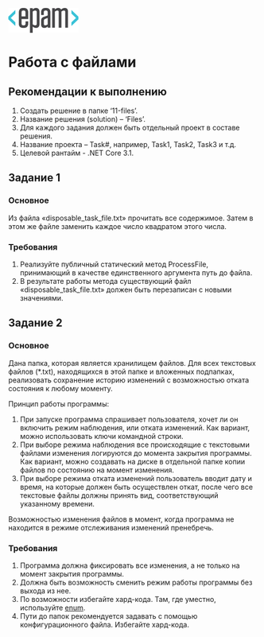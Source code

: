 ![Logo](https://github.com/Anton-Pronkin/net-courses-external/raw/master/HomeWork/media/epam_logo.png)

# Работа с файлами

##  Рекомендации к выполнению

1. Создать решение в папке ‘11-files’.
2. Название решения (solution) – ‘Files’.
3. Для каждого задания должен быть отдельный проект в составе решения.
4. Название проекта – Task\#, например, Task1, Task2, Task3 и т.д.
5. Целевой рантайм - .NET Core 3.1.

## Задание 1

### Основное

Из файла «disposable\_task\_file.txt» прочитать все содержимое. Затем в этом же файле заменить каждое число квадратом этого числа.

### Требования

1. Реализуйте публичный статический метод ProcessFile, принимающий в качестве единственного аргумента путь до файла.
2. В результате работы метода существующий файл «disposable\_task\_file.txt» должен быть перезаписан с новыми значениями.

## Задание 2

### Основное

Дана папка, которая является хранилищем файлов. Для всех текстовых файлов (\*.txt), находящихся в этой папке и вложенных подпапках, реализовать сохранение историю изменений с возможностью отката состояния к любому моменту.

Принцип работы программы:
1. При запуске программа спрашивает пользователя, хочет ли он включить режим наблюдения, или отката изменений. Как вариант, можно использовать ключи командной строки.
2. При выборе режима наблюдения все происходящие с текстовыми файлами изменения логируются до момента закрытия программы. Как вариант, можно создавать на диске в отдельной папке копии файлов по состоянию на момент изменения.
3. При выборе режима отката изменений пользователь вводит дату и время, на которые должен быть осуществлен откат, после чего все текстовые файлы должны принять вид, соответствующий указанному времени.

Возможностью изменения файлов в момент, когда программа не находится в режиме отслеживания изменений пренебречь.

### Требования

1. Программа должна фиксировать все изменения, а не только на момент закрытия программы.
2. Должна быть возможность сменить режим работы программы без выхода из нее.
3. По возможности избегайте хард-кода. Там, где уместно, используйте [enum](https://docs.microsoft.com/en-us/dotnet/csharp/language-reference/builtin-types/enum).
4. Пути до папок рекомендуется задавать с помощью конфигурационного файла. Избегайте хард-кода.
